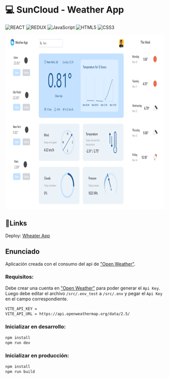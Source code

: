 # 💻 SunCloud - Weather App
![REACT](https://shields.io/badge/react-%23323330?logo=react) ![REDUX](https://shields.io/badge/redux-%23323330?logo=redux) ![JavaScript](https://img.shields.io/badge/javascript-%23323330.svg?style=flat&logo=javascript&logoColor=%23F7DF1E) ![HTML5](https://img.shields.io/badge/html5-%23E34F26.svg?style=flat&logo=html5&logoColor=white) ![CSS3](https://img.shields.io/badge/css3-%231572B6.svg?style=flat&logo=css3&logoColor=white) 

<p align="letf">
  <img height="550" src="./src/assets/scene.png" />
</p>

## 🔗Links

Deploy: [Wheater App](https://weather-app-react-redux-tailwind.vercel.app/)

## Enunciado

Aplicación creada con el consumo del api de ["Open Weather"](https://openweathermap.org/). 

### Requisitos:

Debe crear una cuenta en ["Open Weather"](https://openweathermap.org/) para poder generar el `Api Key`. Luego debe editar el archivo `/src/.env_test` a `/src/.env` y pegar el `Api Key` en el campo correspondiente.

```env
VITE_API_KEY = 
VITE_API_URL = https://api.openweathermap.org/data/2.5/
```

### Inicializar en desarrollo:

```env
npm install
npm run dev
```

### Inicializar en producción:

```env
npm install
npm run build
```
